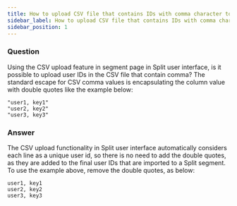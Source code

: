 ```yaml
---
title: How to upload CSV file that contains IDs with comma character to new segment?
sidebar_label: How to upload CSV file that contains IDs with comma character to new segment?
sidebar_position: 1
---
```


<p>
  <button hidden style={{borderRadius:'8px', border:'1px', fontFamily:'Courier New', fontWeight:'800', textAlign:'left'}}> help.split.io link: https://help.split.io/hc/en-us/articles/360042835732-How-to-upload-CSV-file-that-contain-IDs-with-comma-character-to-new-segment </button>
</p>

### Question

Using the CSV upload feature in segment page in Split user interface, is it possible to upload user IDs in the CSV file that contain comma? The standard escape for CSV comma values is encapsulating the column value with double quotes like the example below:
```
"user1, key1"
"user2, key2"
"user3, key3"
```

### Answer

The CSV upload functionality in Split user interface automatically considers each line as a unique user  id, so there is no need to add the double quotes, as they are added to the final user IDs that are imported to a Split segment. To use the example above, remove the double quotes, as below:
```
user1, key1
user2, key2
user3, key3
```